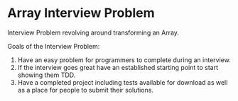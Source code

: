 # Array Interview Problem
Interview Problem revolving around transforming an Array.

Goals of the Interview Problem:
1. Have an easy problem for programmers to complete during an interview.
2. If the interview goes great have an established starting point to start showing them TDD.
3. Have a completed project including tests available for download as well as a place for people to submit their solutions. 
